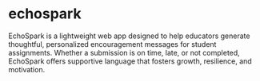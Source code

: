 # echospark
EchoSpark is a lightweight web app designed to help educators generate thoughtful, personalized encouragement messages for student assignments. Whether a submission is on time, late, or not completed, EchoSpark offers supportive language that fosters growth, resilience, and motivation.
